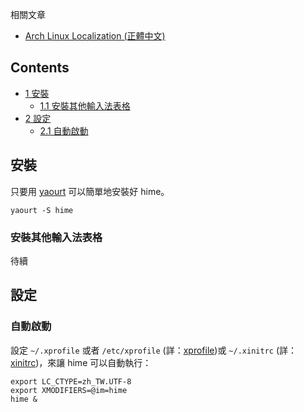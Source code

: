 相關文章

*   [Arch Linux Localization (正體中文)](/index.php/Arch_Linux_Localization_(%E6%AD%A3%E9%AB%94%E4%B8%AD%E6%96%87) "Arch Linux Localization (正體中文)")

## Contents

*   [1 安裝](#.E5.AE.89.E8.A3.9D)
    *   [1.1 安裝其他輸入法表格](#.E5.AE.89.E8.A3.9D.E5.85.B6.E4.BB.96.E8.BC.B8.E5.85.A5.E6.B3.95.E8.A1.A8.E6.A0.BC)
*   [2 設定](#.E8.A8.AD.E5.AE.9A)
    *   [2.1 自動啟動](#.E8.87.AA.E5.8B.95.E5.95.9F.E5.8B.95)

## 安裝

只要用 [yaourt](/index.php/Yaourt "Yaourt") 可以簡單地安裝好 hime。

```
yaourt -S hime

```

### 安裝其他輸入法表格

待續

## 設定

### 自動啟動

設定 `~/.xprofile` 或者 `/etc/xprofile` (詳：[xprofile](/index.php/Xprofile "Xprofile"))或 `~/.xinitrc` (詳：[xinitrc](/index.php/Xinitrc "Xinitrc"))，來讓 hime 可以自動執行：

```
export LC_CTYPE=zh_TW.UTF-8
export XMODIFIERS=@im=hime
hime &

```